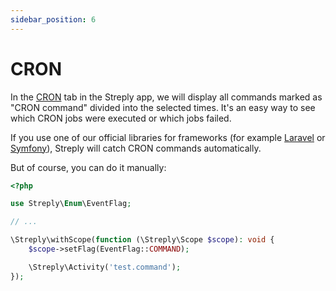 ```yaml
---
sidebar_position: 6
---
```


# CRON


In the [CRON](/product/cron) tab in the Streply app, we will display all commands marked as "CRON command" divided into the selected times. It's an easy way to see which CRON jobs were executed or which jobs failed.

If you use one of our official libraries for frameworks (for example [Laravel](/php/frameworks/laravel) or [Symfony](/php/frameworks/laravel)), Streply will catch CRON commands automatically.

But of course, you can do it manually:

```php
<?php

use Streply\Enum\EventFlag;

// ...

\Streply\withScope(function (\Streply\Scope $scope): void {
    $scope->setFlag(EventFlag::COMMAND);

    \Streply\Activity('test.command');
});
```